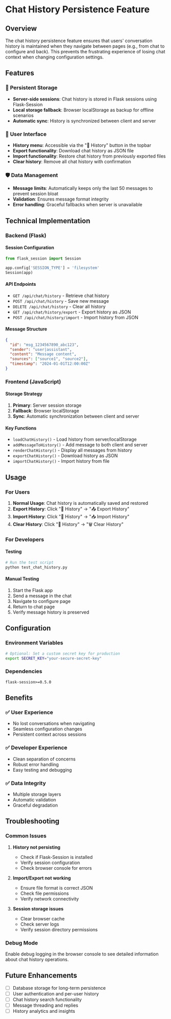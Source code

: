 # Chat History Persistence Feature

## Overview

The chat history persistence feature ensures that users' conversation history is maintained when they navigate between pages (e.g., from chat to configure and back). This prevents the frustrating experience of losing chat context when changing configuration settings.

## Features

### 🔄 **Persistent Storage**
- **Server-side sessions**: Chat history is stored in Flask sessions using Flask-Session
- **Local storage fallback**: Browser localStorage as backup for offline scenarios
- **Automatic sync**: History is synchronized between client and server

### 📱 **User Interface**
- **History menu**: Accessible via the "💬 History" button in the topbar
- **Export functionality**: Download chat history as JSON file
- **Import functionality**: Restore chat history from previously exported files
- **Clear history**: Remove all chat history with confirmation

### 🛡️ **Data Management**
- **Message limits**: Automatically keeps only the last 50 messages to prevent session bloat
- **Validation**: Ensures message format integrity
- **Error handling**: Graceful fallbacks when server is unavailable

## Technical Implementation

### Backend (Flask)

#### Session Configuration
```python
from flask_session import Session

app.config['SESSION_TYPE'] = 'filesystem'
Session(app)
```

#### API Endpoints
- `GET /api/chat/history` - Retrieve chat history
- `POST /api/chat/history` - Save new message
- `DELETE /api/chat/history` - Clear all history
- `GET /api/chat/history/export` - Export history as JSON
- `POST /api/chat/history/import` - Import history from JSON

#### Message Structure
```json
{
  "id": "msg_1234567890_abc123",
  "sender": "user|assistant",
  "content": "Message content",
  "sources": ["source1", "source2"],
  "timestamp": "2024-01-01T12:00:00Z"
}
```

### Frontend (JavaScript)

#### Storage Strategy
1. **Primary**: Server session storage
2. **Fallback**: Browser localStorage
3. **Sync**: Automatic synchronization between client and server

#### Key Functions
- `loadChatHistory()` - Load history from server/localStorage
- `addMessageToHistory()` - Add message to both client and server
- `renderChatHistory()` - Display all messages from history
- `exportChatHistory()` - Download history as JSON
- `importChatHistory()` - Import history from file

## Usage

### For Users

1. **Normal Usage**: Chat history is automatically saved and restored
2. **Export History**: Click "💬 History" → "📤 Export History"
3. **Import History**: Click "💬 History" → "📥 Import History"
4. **Clear History**: Click "💬 History" → "🗑️ Clear History"

### For Developers

#### Testing
```bash
# Run the test script
python test_chat_history.py
```

#### Manual Testing
1. Start the Flask app
2. Send a message in the chat
3. Navigate to configure page
4. Return to chat page
5. Verify message history is preserved

## Configuration

### Environment Variables
```bash
# Optional: Set a custom secret key for production
export SECRET_KEY="your-secure-secret-key"
```

### Dependencies
```
flask-session>=0.5.0
```

## Benefits

### ✅ **User Experience**
- No lost conversations when navigating
- Seamless configuration changes
- Persistent context across sessions

### ✅ **Developer Experience**
- Clean separation of concerns
- Robust error handling
- Easy testing and debugging

### ✅ **Data Integrity**
- Multiple storage layers
- Automatic validation
- Graceful degradation

## Troubleshooting

### Common Issues

1. **History not persisting**
   - Check if Flask-Session is installed
   - Verify session configuration
   - Check browser console for errors

2. **Import/Export not working**
   - Ensure file format is correct JSON
   - Check file permissions
   - Verify network connectivity

3. **Session storage issues**
   - Clear browser cache
   - Check server logs
   - Verify session directory permissions

### Debug Mode
Enable debug logging in the browser console to see detailed information about chat history operations.

## Future Enhancements

- [ ] Database storage for long-term persistence
- [ ] User authentication and per-user history
- [ ] Chat history search functionality
- [ ] Message threading and replies
- [ ] History analytics and insights 